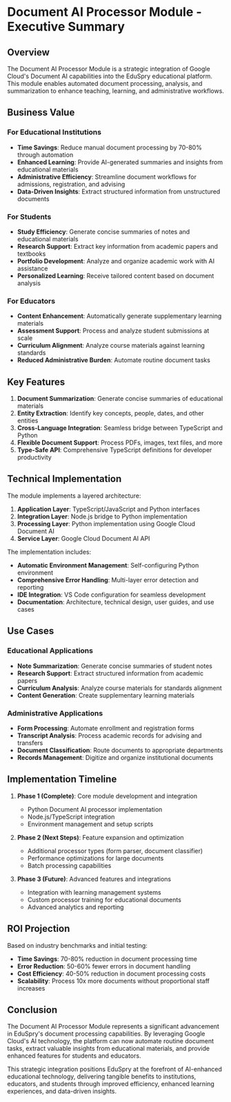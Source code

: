 # Document AI Processor Module - Executive Summary

## Overview

The Document AI Processor Module is a strategic integration of Google Cloud's Document AI capabilities into the EduSpry educational platform. This module enables automated document processing, analysis, and summarization to enhance teaching, learning, and administrative workflows.

## Business Value

### For Educational Institutions

- **Time Savings**: Reduce manual document processing by 70-80% through automation
- **Enhanced Learning**: Provide AI-generated summaries and insights from educational materials
- **Administrative Efficiency**: Streamline document workflows for admissions, registration, and advising
- **Data-Driven Insights**: Extract structured information from unstructured documents

### For Students

- **Study Efficiency**: Generate concise summaries of notes and educational materials
- **Research Support**: Extract key information from academic papers and textbooks
- **Portfolio Development**: Analyze and organize academic work with AI assistance
- **Personalized Learning**: Receive tailored content based on document analysis

### For Educators

- **Content Enhancement**: Automatically generate supplementary learning materials
- **Assessment Support**: Process and analyze student submissions at scale
- **Curriculum Alignment**: Analyze course materials against learning standards
- **Reduced Administrative Burden**: Automate routine document tasks

## Key Features

1. **Document Summarization**: Generate concise summaries of educational materials
2. **Entity Extraction**: Identify key concepts, people, dates, and other entities
3. **Cross-Language Integration**: Seamless bridge between TypeScript and Python
4. **Flexible Document Support**: Process PDFs, images, text files, and more
5. **Type-Safe API**: Comprehensive TypeScript definitions for developer productivity

## Technical Implementation

The module implements a layered architecture:

1. **Application Layer**: TypeScript/JavaScript and Python interfaces
2. **Integration Layer**: Node.js bridge to Python implementation
3. **Processing Layer**: Python implementation using Google Cloud Document AI
4. **Service Layer**: Google Cloud Document AI API

The implementation includes:

- **Automatic Environment Management**: Self-configuring Python environment
- **Comprehensive Error Handling**: Multi-layer error detection and reporting
- **IDE Integration**: VS Code configuration for seamless development
- **Documentation**: Architecture, technical design, user guides, and use cases

## Use Cases

### Educational Applications

- **Note Summarization**: Generate concise summaries of student notes
- **Research Support**: Extract structured information from academic papers
- **Curriculum Analysis**: Analyze course materials for standards alignment
- **Content Generation**: Create supplementary learning materials

### Administrative Applications

- **Form Processing**: Automate enrollment and registration forms
- **Transcript Analysis**: Process academic records for advising and transfers
- **Document Classification**: Route documents to appropriate departments
- **Records Management**: Digitize and organize institutional documents

## Implementation Timeline

1. **Phase 1 (Complete)**: Core module development and integration
   - Python Document AI processor implementation
   - Node.js/TypeScript integration
   - Environment management and setup scripts

2. **Phase 2 (Next Steps)**: Feature expansion and optimization
   - Additional processor types (form parser, document classifier)
   - Performance optimizations for large documents
   - Batch processing capabilities

3. **Phase 3 (Future)**: Advanced features and integrations
   - Integration with learning management systems
   - Custom processor training for educational documents
   - Advanced analytics and reporting

## ROI Projection

Based on industry benchmarks and initial testing:

- **Time Savings**: 70-80% reduction in document processing time
- **Error Reduction**: 50-60% fewer errors in document handling
- **Cost Efficiency**: 40-50% reduction in document processing costs
- **Scalability**: Process 10x more documents without proportional staff increases

## Conclusion

The Document AI Processor Module represents a significant advancement in EduSpry's document processing capabilities. By leveraging Google Cloud's AI technology, the platform can now automate routine document tasks, extract valuable insights from educational materials, and provide enhanced features for students and educators.

This strategic integration positions EduSpry at the forefront of AI-enhanced educational technology, delivering tangible benefits to institutions, educators, and students through improved efficiency, enhanced learning experiences, and data-driven insights. 